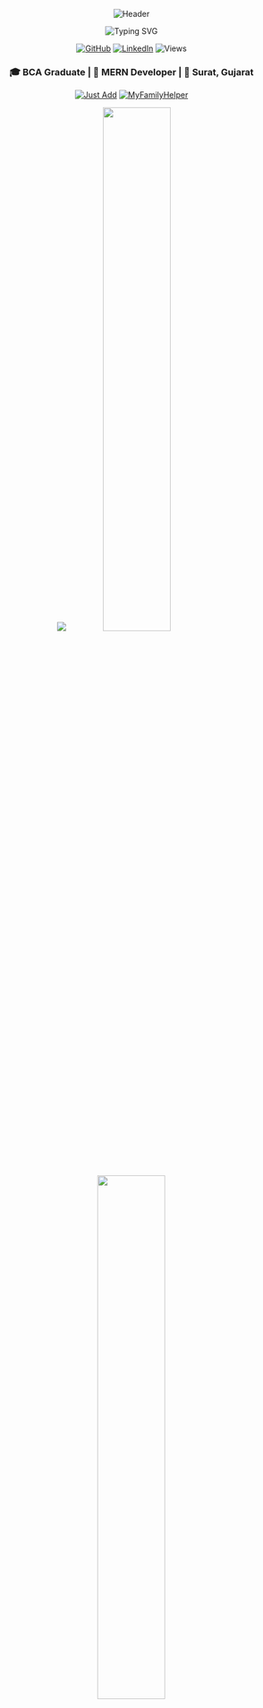 <div align="center">
  
![Header](https://capsule-render.vercel.app/api?type=waving&color=0:00FFD2,100:00A3FF&height=190&section=header&text=Yash%20Babariya&fontSize=70&fontColor=fff&animation=fadeIn)

<img src="https://readme-typing-svg.demolab.com?font=Fira+Code&size=22&duration=3000&pause=1000&color=00FFD2&center=true&vCenter=true&width=440&lines=MERN+Stack+Developer+⚡;Building+Digital+Solutions+🚀" alt="Typing SVG" />

[![GitHub](https://img.shields.io/badge/GitHub-100000?style=for-the-badge&logo=github&logoColor=white)](https://github.com/yash-babariya)
[![LinkedIn](https://img.shields.io/badge/LinkedIn-0077B5?style=for-the-badge&logo=linkedin&logoColor=white)](https://linkedin.com/in/yash-babariya-a370b52a5)
![Views](https://komarev.com/ghpvc/?username=yash-babariya&style=for-the-badge&color=00FFD2)

### 🎓 BCA Graduate | 💼 MERN Developer | 📍 Surat, Gujarat

[![Just Add](https://img.shields.io/badge/Just%20Add-Online%20Shopping-00FFD2?style=flat-square&logo=react)](https://justadd.vercel.app)
[![MyFamilyHelper](https://img.shields.io/badge/MyFamilyHelper-Family%20Management-00FFD2?style=flat-square&logo=react)](https://myfamilyhelper.vercel.app)

<img src="https://skillicons.dev/icons?i=react,nodejs,express,mongodb,javascript,html,css,redux,git,vscode&theme=dark&perline=5"/>

<img width="49%" src="https://github-readme-stats.vercel.app/api?username=yash-babariya&show_icons=true&theme=dark&bg_color=0D1117&hide_border=true&icon_color=00FFD2&title_color=00FFD2"/>
<img width="49%" src="https://github-readme-streak-stats.herokuapp.com/?user=yash-babariya&theme=dark&background=0D1117&hide_border=true&ring=00FFD2&fire=00FFD2&currStreakLabel=00FFD2"/>

<img width="70%" src="https://github-readme-stats.vercel.app/api/top-langs/?username=yash-babariya&theme=dark&bg_color=0D1117&hide_border=true&layout=compact&title_color=00FFD2"/>

<img src="https://raw.githubusercontent.com/trinib/trinib/snake/github-contribution-grid-snake-dark.svg" width="100%">

![Footer](https://capsule-render.vercel.app/api?type=waving&color=0:00FFD2,100:00A3FF&height=120&section=footer)

</div>
